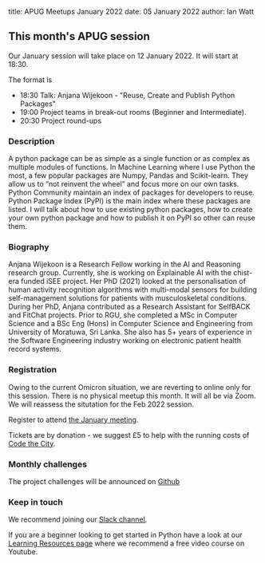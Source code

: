 title: APUG Meetups January 2022
date: 05 January 2022
author: Ian Watt

## This month's APUG session

Our January session will take place on 12 January 2022. It will start at 18:30. 

The format is 

* 18:30 Talk: Anjana Wijekoon - "Reuse, Create and Publish Python Packages"
* 19:00 Project teams in break-out rooms (Beginner and Intermediate). 
* 20:30 Project round-ups


### Description

A python package can be as simple as a single function or as complex as multiple modules of functions. In Machine Learning where I use Python the most, a few popular packages are Numpy, Pandas and Scikit-learn. They allow us to “not reinvent the wheel” and focus more on our own tasks. Python Community maintain an index of packages for developers to reuse. Python Package Index (PyPI) is the main index where these packages are listed. I will talk about how to use existing python packages, how to create your own python package and how to publish it on PyPI so other can reuse them.

### Biography
Anjana Wijekoon is a Research Fellow working in the AI and Reasoning research group. Currently, she is working on Explainable AI with the chist-era funded iSEE project. Her PhD (2021) looked at the personalisation of human activity recognition algorithms with multi-modal sensors for building self-management solutions for patients with musculoskeletal conditions. During her PhD, Anjana contributed as a Research Assistant for SelfBACK and FitChat projects. Prior to RGU, she completed a MSc in Computer Science and a BSc Eng (Hons) in Computer Science and Engineering from University of Moratuwa, Sri Lanka. She also has 5+ years of experience in the Software Engineering industry working on electronic patient health record systems.


### Registration

Owing to the current Omicron situation, we are reverting to online only for this session. There is no physical meetup this month. It will all be via Zoom. We will reassess the situtation for the Feb 2022 session. 

Register to attend [the January meeting](https://ti.to/code-the-city/aberdeen-python-user-group-jan-2022).


Tickets are by donation - we suggest £5 to help with the running costs of [Code the City](https://codethecity.org). 

### Monthly challenges
The project challenges will be announced on [Github](https://github.com/PythonAberdeen/user_group/tree/master/)

### Keep in touch
We recommend joining our [Slack channel](https://join.slack.com/t/python-aberdeen/shared_invite/zt-gfjps8xe-M9YkWloAUL73blPovaHvFA). 

If you are a beginner looking to get started in Python have a look at our [Learning Resources page](https://pythonaberdeen.github.io/pages/learning-resources.html) where we recommend a free video course on Youtube. 


